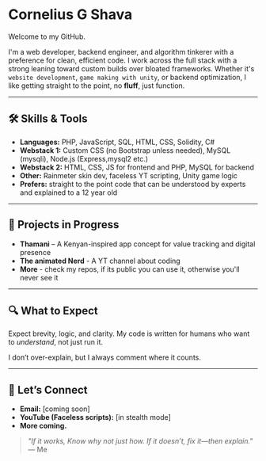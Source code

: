 # Cornelius G Shava

Welcome to my GitHub.

I'm a web developer, backend engineer, and algorithm tinkerer with a preference for clean, efficient code. I work across the full stack with a strong leaning toward custom builds over bloated frameworks. Whether it's `website development`, `game making with unity`, or backend optimization, I like getting straight to the point, no **fluff**, just function.

---

## 🛠️ Skills & Tools

- **Languages:** PHP, JavaScript, SQL, HTML, CSS, Solidity, C#
- **Webstack 1:** Custom CSS (no Bootstrap unless needed), MySQL (mysqli), Node.js (Express,mysql2 etc.)
- **Webstack 2:** HTML, CSS, JS for frontend and PHP, MySQL for backend
- **Other:** Rainmeter skin dev, faceless YT scripting, Unity game logic
- **Prefers:** straight to the point code that can be understood by experts and explained to a 12 year old    

---

## 🚧 Projects in Progress

- **Thamani** – A Kenyan-inspired app concept for value tracking and digital presence
- **The animated Nerd** - A YT channel about coding
- **More** - check my repos, if its public you can use it, otherwise you'll never see it

---

## 🔍 What to Expect

Expect brevity, logic, and clarity. My code is written for humans who want to *understand*, not just run it.

I don’t over-explain, but I always comment where it counts.

---

## 🤝 Let’s Connect

- **Email:** [coming soon]
- **YouTube (Faceless scripts):** [in stealth mode]
- **More coming.**

> _"If it works, Know why not just how. If it doesn’t, fix it—then explain."_  — Me

